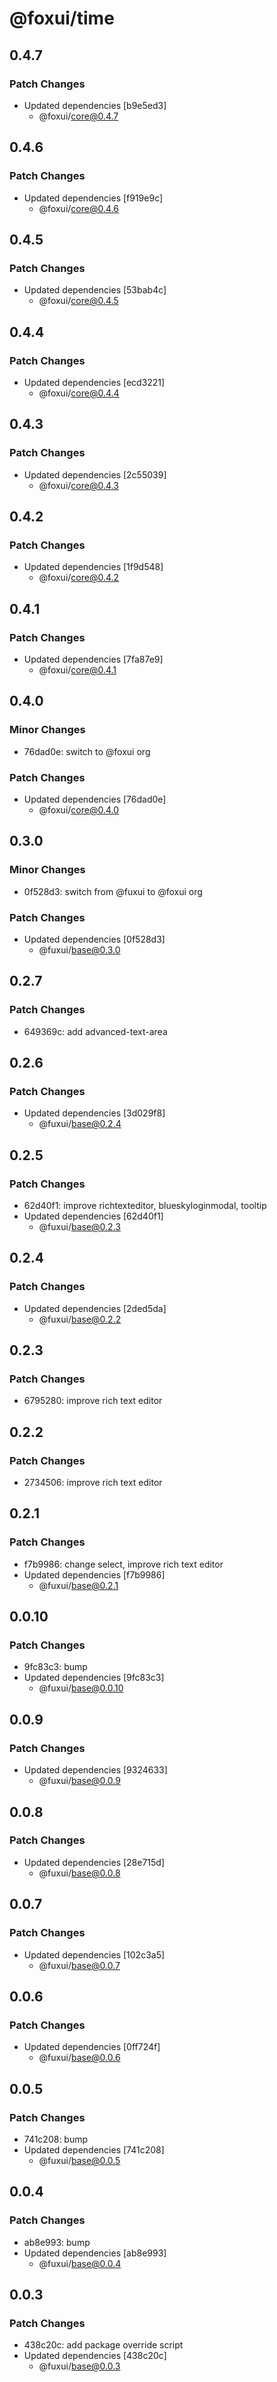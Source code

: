 # @foxui/time

## 0.4.7

### Patch Changes

- Updated dependencies [b9e5ed3]
  - @foxui/core@0.4.7

## 0.4.6

### Patch Changes

- Updated dependencies [f919e9c]
  - @foxui/core@0.4.6

## 0.4.5

### Patch Changes

- Updated dependencies [53bab4c]
  - @foxui/core@0.4.5

## 0.4.4

### Patch Changes

- Updated dependencies [ecd3221]
  - @foxui/core@0.4.4

## 0.4.3

### Patch Changes

- Updated dependencies [2c55039]
  - @foxui/core@0.4.3

## 0.4.2

### Patch Changes

- Updated dependencies [1f9d548]
  - @foxui/core@0.4.2

## 0.4.1

### Patch Changes

- Updated dependencies [7fa87e9]
  - @foxui/core@0.4.1

## 0.4.0

### Minor Changes

- 76dad0e: switch to @foxui org

### Patch Changes

- Updated dependencies [76dad0e]
  - @foxui/core@0.4.0

## 0.3.0

### Minor Changes

- 0f528d3: switch from @fuxui to @foxui org

### Patch Changes

- Updated dependencies [0f528d3]
  - @fuxui/base@0.3.0

## 0.2.7

### Patch Changes

- 649369c: add advanced-text-area

## 0.2.6

### Patch Changes

- Updated dependencies [3d029f8]
  - @fuxui/base@0.2.4

## 0.2.5

### Patch Changes

- 62d40f1: improve richtexteditor, blueskyloginmodal, tooltip
- Updated dependencies [62d40f1]
  - @fuxui/base@0.2.3

## 0.2.4

### Patch Changes

- Updated dependencies [2ded5da]
  - @fuxui/base@0.2.2

## 0.2.3

### Patch Changes

- 6795280: improve rich text editor

## 0.2.2

### Patch Changes

- 2734506: improve rich text editor

## 0.2.1

### Patch Changes

- f7b9986: change select, improve rich text editor
- Updated dependencies [f7b9986]
  - @fuxui/base@0.2.1

## 0.0.10

### Patch Changes

- 9fc83c3: bump
- Updated dependencies [9fc83c3]
  - @fuxui/base@0.0.10

## 0.0.9

### Patch Changes

- Updated dependencies [9324633]
  - @fuxui/base@0.0.9

## 0.0.8

### Patch Changes

- Updated dependencies [28e715d]
  - @fuxui/base@0.0.8

## 0.0.7

### Patch Changes

- Updated dependencies [102c3a5]
  - @fuxui/base@0.0.7

## 0.0.6

### Patch Changes

- Updated dependencies [0ff724f]
  - @fuxui/base@0.0.6

## 0.0.5

### Patch Changes

- 741c208: bump
- Updated dependencies [741c208]
  - @fuxui/base@0.0.5

## 0.0.4

### Patch Changes

- ab8e993: bump
- Updated dependencies [ab8e993]
  - @fuxui/base@0.0.4

## 0.0.3

### Patch Changes

- 438c20c: add package override script
- Updated dependencies [438c20c]
  - @fuxui/base@0.0.3
